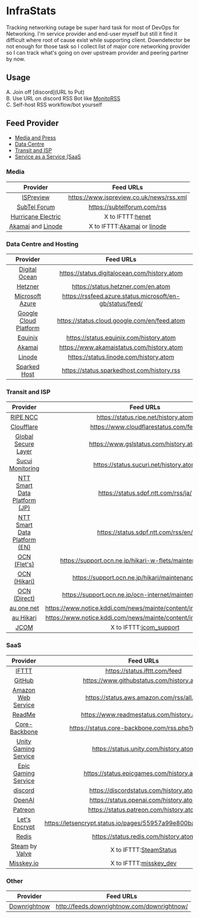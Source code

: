 # InfraStats
Tracking networking outage be super hard task for most of DevOps for Networking.
I'm service provider and end-user myself but still it find it difficult where root of cause exist while supporting client.
Downdetector be not enough for those task so I collect list of major core networking provider so I can track what's going on over upstream provider and peering partner by now.

## Usage
 A. Join off [discord](URL to Put)  
 B. Use URL on discord RSS Bot like [MonitoRSS](https://monitorss.xyz/)  
 C. Self-host RSS workflow/bot yourself

## Feed Provider
- [Media and Press](#media)
- [Data Centre](#data-centre-and-hosting)
- [Transit and ISP](#transit-and-isp)
- [Service as a Service (SaaS](#saas)

### Media
| Provider | Feed URLs |
| :-------------: | :-------------: |
| [ISPreview](https://www.ispreview.co.uk/) | https://www.ispreview.co.uk/news/rss.xml |
| [SubTel Forum](https://subtelforum.com/) | https://subtelforum.com/rss |
| [Hurricane Electric](http://he.net/) | X to IFTTT:[henet](https://x.com/henet) |
| [Akamai](https://www.akamai.com/) and [Linode](https://www.linode.com/) | X to IFTTT:[Akamai](https://x.com/Akamai) or [linode](https://x.com/linode) |

### Data Centre and Hosting
| Provider | Feed URLs |
| :-------------: | :-------------: |
| [Digital Ocean](https://digitalocean.com/) | https://status.digitalocean.com/history.atom |
| [Hetzner](https://www.hetzner.com/) | https://status.hetzner.com/en.atom |
| [Microsoft Azure](https://azure.microsoft/) | https://rssfeed.azure.status.microsoft/en-gb/status/feed/ |
| [Google Cloud Platform](https://cloud.google.com/) | https://status.cloud.google.com/en/feed.atom |
| [Equinix](https://equinix.com/) | https://status.equinix.com/history.atom |
| [Akamai](https://www.akamai.com/) | https://www.akamaistatus.com/history.atom |
| [Linode](https://www.linode.com/) | https://status.linode.com/history.atom |
| [Sparked Host](https://sparkedhost.com/) | https://status.sparkedhost.com/history.rss |


### Transit and ISP
| Provider | Feed URLs |
| :-------------: | :-------------: |
| [RIPE NCC](https://ripe.net/) | https://status.ripe.net/history.atom |
| [Cloufflare](https://www.cloudflare.com/) | https://www.cloudflarestatus.com/feed |
| [Global Secure Layer](https://globalsecurelayer.com/) | https://www.gslstatus.com/history.atom |
| [Sucui Monitoring](https://sucuri.net/) | https://status.sucuri.net/history.atom |
| [NTT Smart Data Platform (JP)](https://sdpf.ntt.com/) | https://status.sdpf.ntt.com/rss/ja/ |
| [NTT Smart Data Platform (EN)](https://sdpf.ntt.com/) | https://status.sdpf.ntt.com/rss/en/ |
| [OCN (Flet's)](https://ocn.ne.jp/) | https://support.ocn.ne.jp/hikari-w-flets/maintenance/list/rss |
| [OCN (Hikari)](https://ocn.ne.jp/) | https://support.ocn.ne.jp/hikari/maintenance/list/rss |
| [OCN (Direct)](https://ocn.ne.jp/) | https://support.ocn.ne.jp/ocn-internet/maintenance/list/rss |
| [au one net](https://www.au.com/) | https://www.notice.kddi.com/news/mainte/content/info/k/auonenet.xml |
| [au Hikari](https://www.au.com/) | https://www.notice.kddi.com/news/mainte/content/info/k/hikarione.xml |
| [JCOM](https://www.jcom.co.jp/) | X to IFTTT:[jcom_support](https://x.com/jcom_support) |


### SaaS
| Provider | Feed URLs |
| :-------------: | :-------------: |
| [IFTTT](https://ifttt.com/) | https://status.ifttt.com/feed |
| [GitHub](https://www.github.com/) | https://www.githubstatus.com/history.atom |
| [Amazon Web Service](https://aws.amazon.com/) | https://status.aws.amazon.com/rss/all.rss |
| [ReadMe](https://readme.com/) | https://www.readmestatus.com/history.atom |
| [Core-Backbone](https://core-backbone.com/) | https://status.core-backbone.com/rss.php?mode=all |
| [Unity Gaming Service](https://unity.com/) | https://status.unity.com/history.atom |
| [Epic Gaming Service](https://epicgames.com/) | https://status.epicgames.com/history.atom |
| [discord](https://discord.com/) | https://discordstatus.com/history.atom |
| [OpenAI](https://openai.com/) | https://status.openai.com/history.atom |
| [Patreon](https://patreon.com/) | https://status.patreon.com/history.atom |
| [Let's Encrypt](https://letsencrypt.org/) | https://letsencrypt.status.io/pages/55957a99e800baa4470002da/rss |
| [Redis](https://redis.com/) | https://status.redis.com/history.atom |
| [Steam](https://store.steampowered.com/) by [Valve](https://www.valvesoftware.com/) | X to IFTTT:[SteamStatus](https://x.com/SteamStatus) |
| [Misskey.io](https://misskey.io/) | X to IFTTT:[misskey_dev](https://x.com/misskey_dev) |


### Other
| Provider | Feed URLs |
| :-------------: | :-------------: |
| [Downrightnow](http://downrightnow.com/) | http://feeds.downrightnow.com/downrightnow/ |
